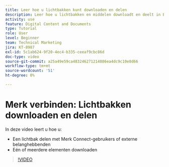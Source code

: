 ```yaml
---
title: Leer hoe u lichtbakken kunt downloaden en delen
description: Leer hoe u lichtbakken en middelen downloadt en deelt in Brand Connect van [!UICONTROL Workfront DAM].
activity: use
feature: Digital Content and Documents
type: Tutorial
role: User
level: Beginner
team: Technical Marketing
jira: KT-8987
exl-id: 5c1ab624-9f20-4ec4-b335-ceeaf9cbc86d
doc-type: video
source-git-commit: a25a49e59ca483246271214886ea4dc9c10e8d66
workflow-type: tm+mt
source-wordcount: '51'
ht-degree: 0%

---
```


# Merk verbinden: Lichtbakken downloaden en delen

In deze video leert u hoe u:

* Een lichtbak delen met Merk Connect-gebruikers of externe belanghebbenden
* Eén of meerdere elementen downloaden

>[!VIDEO](https://video.tv.adobe.com/v/335249/?quality=12&learn=on)

